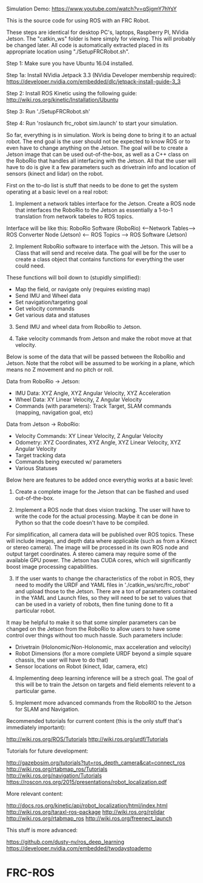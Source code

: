 Simulation Demo: https://www.youtube.com/watch?v=qSjgmY7hYsY

This is the source code for using ROS with an FRC Robot.

These steps are identical for desktop PC's, laptops, Raspberry PI, NVidia Jetson.
The "catkin_ws" folder is here simply for viewing. This will probably be changed later.
All code is automatically extracted placed in its appropriate location using "./SetupFRCRobot.sh".

Step 1: Make sure you have Ubuntu 16.04 installed.

Step 1a: Install NVidia Jetpack 3.3 (NVidia Developer membership required): https://developer.nvidia.com/embedded/dlc/jetpack-install-guide-3_3

Step 2: Install ROS Kinetic using the following guide: http://wiki.ros.org/kinetic/Installation/Ubuntu

Step 3: Run './SetupFRCRobot.sh'

Step 4: Run 'roslaunch frc_robot sim.launch' to start your simulation.



So far, everything is in simulation. Work is being done to bring it to an actual robot.
The end goal is the user should not be expected to know ROS or to even have to change anything on the Jetson.
The goal will be to create a Jetson image that can be used out-of-the-box, as well as a C++ class on the RoboRio that handles all interfacing with the Jetson.
All that the user will have to do is give it a few parameters such as drivetrain info and location of sensors (kinect and lidar) on the robot.



First on the to-do list is stuff that needs to be done to get the system operating at a basic level on a real robot:

1) Implement a network tables interface for the Jetson.
Create a ROS node that interfaces the RoboRio to the Jetson as essentially a 1-to-1 translation from network tabeles to ROS topics.

Interface will be like this:
RoboRio Software (RoboRio) <--Network Tables--> ROS Converter Node (Jetson) <-- ROS Topics --> ROS Software (Jetson)

2) Implement RoboRio software to interface with the Jetson.
This will be a Class that will send and receive data.
The goal will be for the user to create a class object that contains functions for everything the user could need.

These functions will boil down to (stupidly simplified):
- Map the field, or navigate only (requires existing map)
- Send IMU and Wheel data
- Set navigation/targeting goal
- Get velocity commands
- Get various data and statuses

3) Send IMU and wheel data from RoboRio to Jetson.

4) Take velocity commands from Jetson and make the robot move at that velocity.




Below is some of the data that will be passed between the RoboRio and Jetson.
Note that the robot will be assumed to be working in a plane, which means no Z movement and no pitch or roll.

Data from RoboRio -> Jetson:
- IMU Data: XYZ Angle, XYZ Angular Velocity, XYZ Acceleration
- Wheel Data: XY Linear Velocity, Z Angular Velocity
- Commands (with parameters): Track Target, SLAM commands (mapping, navigation goal, etc)

Data from Jetson -> RoboRio:
- Velocity Commands: XY Linear Velocity, Z Angular Velocity
- Odometry: XYZ Coordinates, XYZ Angle, XYZ Linear Velocity, XYZ Angular Velocity
- Target tracking data
- Commands being executed w/ parameters
- Various Statuses




Below here are features to be added once everythig works at a basic level:

1) Create a complete image for the Jetson that can be flashed and used out-of-the-box.

2) Implement a ROS node that does vision tracking. The user will have to write the code for the actual processing.
Maybe it can be done in Python so that the code doesn't have to be compiled.

For simplification, all camera data will be published over ROS topics.
These will include images, and depth data where applicable (such as from a Kinect or stereo camera).
The image will be processed in its own ROS node and output target coordinates.
A stereo camera may require some of the available GPU power.
The Jetson has CUDA cores, which will significantly boost image processing capabilities.

3) If the user wants to change the characteristics of the robot in ROS, they need to modify the URDF and YAML files in './catkin_ws/src/frc_robot' and upload those to the Jetson.
There are a ton of parameters contained in the YAML and Launch files, so they will need to be set to values that can be used in a variety of robots, then fine tuning done to fit a particular robot.

It may be helpful to make it so that some simpler parameters can be changed on the Jetson from the RoboRio to allow users to have some control over things without too much hassle.
Such parameters include:
- Drivetrain (Holonomic/Non-Holonomic, max acceleration and velocity)
- Robot Dimensions (for a more complete URDF beyond a simple square chassis, the user will have to do that)
- Sensor locations on Robot (kinect, lidar, camera, etc)

4) Implementing deep learning inference will be a strech goal. The goal of this will be to train the Jetson on targets and field elements relevent to a particular game.

5) Implement more advanced commands from the RoboRIO to the Jetson for SLAM and Navigation.




Recommended tutorials for current content (this is the only stuff that's immediately important):

http://wiki.ros.org/ROS/Tutorials
http://wiki.ros.org/urdf/Tutorials






Tutorials for future development:

http://gazebosim.org/tutorials?tut=ros_depth_camera&cat=connect_ros
http://wiki.ros.org/rtabmap_ros/Tutorials
http://wiki.ros.org/navigation/Tutorials
https://roscon.ros.org/2015/presentations/robot_localization.pdf


More relevant content:

http://docs.ros.org/kinetic/api/robot_localization/html/index.html
http://wiki.ros.org/taraxl-ros-package
http://wiki.ros.org/rplidar
http://wiki.ros.org/rtabmap_ros
http://wiki.ros.org/freenect_launch


This stuff is more advanced:

https://github.com/dusty-nv/ros_deep_learning
https://developer.nvidia.com/embedded/twodaystoademo

# FRC-ROS
